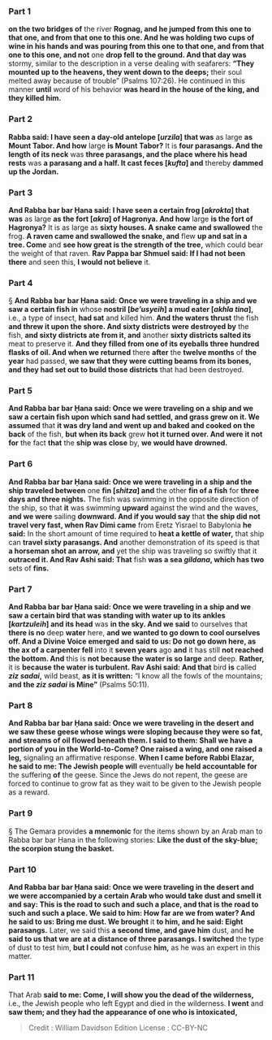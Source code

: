 
### Part 1
<b>on the two bridges of</b> the river <b>Rognag, and he jumped from this one to that one, and from that one to this one. And he was holding two cups of wine in his hands and was pouring from this one to that one, and from that one to this one, and not</b> one <b>drop fell to the ground. And that day was</b> stormy, similar to the description in a verse dealing with seafarers: <b>“They mounted up to the heavens, they went down to the deeps;</b> their soul melted away because of trouble” (Psalms 107:26). He continued in this manner <b>until</b> word of his behavior <b>was heard in the house of the king, and they killed him.</b>

### Part 2
<b>Rabba said: I have seen a day-old antelope [<i>urzila</i>] that was</b> as large <b>as Mount Tabor. And how</b> large <b>is Mount Tabor?</b> It is <b>four parasangs. And the length of its neck</b> was <b>three parasangs, and the place where his head rests</b> was <b>a parasang and a half. It cast feces [<i>kufta</i>] and</b> thereby <b>dammed up the Jordan.</b>

### Part 3
<b>And Rabba bar bar Ḥana said: I have seen a certain frog [<i>akrokta</i>] that was</b> as large <b>as the fort [<i>akra</i>] of Hagronya. And how</b> large <b>is the fort of Hagronya?</b> It is as large as <b>sixty houses. A snake came and swallowed</b> the frog. <b>A raven came and swallowed the snake, and</b> flew <b>up and sat in a tree. Come</b> and <b>see how great is the strength of the tree,</b> which could bear the weight of that raven. <b>Rav Pappa bar Shmuel said: If I had not been there</b> and seen this, <b>I would not believe</b> it.

### Part 4
§ <b>And Rabba bar bar Ḥana said: Once we were traveling in a ship and we saw a certain fish in</b> whose <b>nostril [<i>be’usyeih</i>] a mud eater [<i>akhla tina</i>],</b> i.e., a type of insect, <b>had sat</b> and killed him. <b>And the waters thrust</b> the fish <b>and threw it upon the shore. And sixty districts were destroyed by</b> the fish, <b>and sixty districts ate from it, and</b> another <b>sixty districts salted its</b> meat to preserve it. <b>And they filled from one of its eyeballs three hundred flasks of oil. And when we returned</b> there <b>after</b> the <b>twelve months</b> of <b>the year</b> had passed, <b>we saw that they were cutting beams from its bones, and they had set out to build those districts</b> that had been destroyed.

### Part 5
<b>And Rabba bar bar Ḥana said: Once we were traveling on a ship and we saw a certain fish upon which sand had settled, and grass grew on it. We assumed</b> that <b>it was dry land and went up and baked and cooked on the back</b> of the fish, <b>but when its back</b> grew <b>hot it turned over. And were it not for</b> the fact <b>that</b> the <b>ship was close</b> by, <b>we would have drowned.</b>

### Part 6
<b>And Rabba bar bar Ḥana said: Once we were traveling in a ship and the ship traveled between</b> one <b>fin [<i>shitza</i>] and</b> the other <b>fin of a fish</b> for <b>three days and three nights.</b> The fish was swimming in the opposite direction of the ship, so that <b>it</b> was swimming <b>upward</b> against the wind and the waves, <b>and we were</b> sailing <b>downward. And if you would say</b> that <b>the ship did not travel very fast, when Rav Dimi came</b> from Eretz Yisrael to Babylonia <b>he said:</b> In the short amount of time required to <b>heat a kettle of water,</b> that ship can <b>travel sixty parasangs. And</b> another demonstration of its speed is that <b>a horseman shot an arrow, and</b> yet the ship was traveling so swiftly that it <b>outraced it. And Rav Ashi said: That</b> fish <b>was a sea <i>gildana</i>, which has two</b> sets of <b>fins.</b>

### Part 7
<b>And Rabba bar bar Ḥana said: Once we were traveling in a ship and we saw a certain bird that was standing with water up to its ankles [<i>kartzuleih</i>] and its head</b> was <b>in the sky. And we said</b> to ourselves that <b>there is no</b> deep <b>water</b> here, <b>and we wanted to go down to cool ourselves off. And a Divine Voice emerged and said to us: Do not go down here, as the ax of a carpenter fell</b> into it <b>seven years</b> ago <b>and</b> it has still <b>not reached the bottom. And</b> this is <b>not because the water is so large</b> and deep. <b>Rather,</b> it is <b>because the water is turbulent. Rav Ashi said: And that</b> bird <b>is</b> called <b><i>ziz sadai</i>,</b> wild beast, <b>as it is written:</b> “I know all the fowls of the mountains; <b>and the <i>ziz sadai</i> is Mine”</b> (Psalms 50:11).

### Part 8
<b>And Rabba bar bar Ḥana said: Once we were traveling in the desert and we saw these geese whose wings were sloping because they were so fat, and streams of oil flowed beneath them. I said to them: Shall we have a portion of you in the World-to-Come? One raised a wing, and one raised a leg,</b> signaling an affirmative response. <b>When I came before Rabbi Elazar, he said to me: The Jewish people will</b> eventually <b>be held accountable for</b> the suffering <b>of</b> the geese. Since the Jews do not repent, the geese are forced to continue to grow fat as they wait to be given to the Jewish people as a reward.

### Part 9
§ The Gemara provides <b>a mnemonic</b> for the items shown by an Arab man to Rabba bar bar Ḥana in the following stories: <b>Like the dust of the sky-blue; the scorpion stung the basket.</b>

### Part 10
<b>And Rabba bar bar Ḥana said: Once we were traveling in the desert and we were accompanied by a certain Arab who would take dust and smell it and say: This is the road to such and such a place, and that is the road to such and such a place. We said to him: How far are we from water? And he said to us: Bring me dust. We brought</b> it <b>to him, and he said: Eight parasangs.</b> Later, we said this <b>a second time, and gave him</b> dust, and <b>he said to us that we are at a distance of three parasangs. I switched</b> the type of dust to test him, <b>but I could not</b> confuse <b>him,</b> as he was an expert in this matter.

### Part 11
That Arab <b>said to me: Come, I will show you the dead of the wilderness,</b> i.e., the Jewish people who left Egypt and died in the wilderness. <b>I went</b> and <b>saw them; and they had the appearance of one who is intoxicated,</b>

>Credit : William Davidson Edition
>License : CC-BY-NC